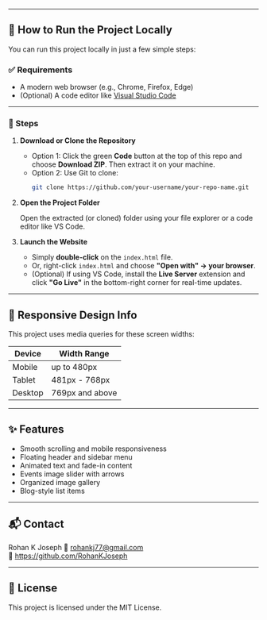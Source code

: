 
---

## 🔧 How to Run the Project Locally

You can run this project locally in just a few simple steps:

### ✅ Requirements

- A modern web browser (e.g., Chrome, Firefox, Edge)
- (Optional) A code editor like [Visual Studio Code](https://code.visualstudio.com/)

---

### 🚀 Steps

1. **Download or Clone the Repository**

   - Option 1: Click the green **Code** button at the top of this repo and choose **Download ZIP**. Then extract it on your machine.
   - Option 2: Use Git to clone:
     ```bash
     git clone https://github.com/your-username/your-repo-name.git
     ```

2. **Open the Project Folder**

   Open the extracted (or cloned) folder using your file explorer or a code editor like VS Code.

3. **Launch the Website**

   - Simply **double-click** on the `index.html` file.
   - Or, right-click `index.html` and choose **"Open with" → your browser**.
   - (Optional) If using VS Code, install the **Live Server** extension and click **"Go Live"** in the bottom-right corner for real-time updates.

---

## 📱 Responsive Design Info

This project uses media queries for these screen widths:

| Device       | Width Range      |
|--------------|------------------|
| Mobile       | up to 480px      |
| Tablet       | 481px - 768px    |
| Desktop      | 769px and above  |

---

## ✨ Features

- Smooth scrolling and mobile responsiveness
- Floating header and sidebar menu
- Animated text and fade-in content
- Events image slider with arrows
- Organized image gallery
- Blog-style list items

---

## 📬 Contact

Rohan K Joseph
📧 rohankj77@gmail.com  
🔗 https://github.com/RohanKJoseph

---

## 📝 License

This project is licensed under the MIT License.
